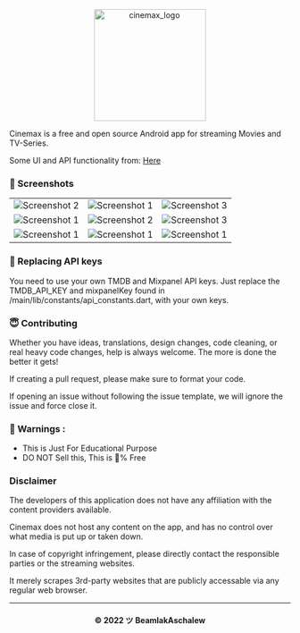 <div align="center">
  <img src="https://user-images.githubusercontent.com/72562470/179736437-3e8f7dfe-2132-496d-956a-3e10de35eb96.png" width="200" height="200" alt="cinemax_logo">
</div>

Cinemax is a free and open source Android app for streaming Movies and TV-Series.

Some UI and API functionality from: [Here](https://github.com/bimsina/Matinee-Flutter)

### 📱 Screenshots
<table style={border:"none"}>
  <tr>
    <td><img src="https://user-images.githubusercontent.com/72562470/179374549-7d7a312f-609d-4517-989d-51568f001b9f.png" alt="Screenshot 2"/></td>
    <td><img src="https://user-images.githubusercontent.com/72562470/179374561-999f42bf-04d8-40bc-a2aa-c7c403ee5713.png" alt="Screenshot 1"/></td>
    <td><img src="https://user-images.githubusercontent.com/72562470/179374571-b6bf899b-33a0-4aa9-ab47-5e05ab495fdc.png" alt="Screenshot 3"/></td>
  </tr>
  <tr>
    <td><img src="https://user-images.githubusercontent.com/72562470/179374587-1d4aeaeb-67f2-4268-9c03-9ca607aaa56d.png" alt="Screenshot 1"/></td>
    <td><img src="https://user-images.githubusercontent.com/72562470/179374593-5b32fa6b-3449-4696-9da1-8e8b97481715.png" alt="Screenshot 2"/></td>
    <td><img src="https://user-images.githubusercontent.com/72562470/179374598-ece7118a-9f91-4b57-a0a1-098550d8d428.png" alt="Screenshot 3"/></td>
  </tr>
  <tr>
    <td><img src="https://user-images.githubusercontent.com/72562470/179374773-de4319ed-b018-40da-a4ef-1263970b4f01.png" alt="Screenshot 1"/></td>
    <td><img src="https://user-images.githubusercontent.com/72562470/179374774-4a8523a9-63a1-43b0-8adf-fcfced651644.png" alt="Screenshot 1"/></td>
    <td><img src="https://user-images.githubusercontent.com/72562470/179374787-25819a72-c096-42be-8fd3-deadac3d3761.png" alt="Screenshot 1"/></td>
  </tr>
</table>

### 🔐 Replacing API keys

You need to use your own TMDB and Mixpanel API keys. Just replace the TMDB_API_KEY and mixpanelKey found in /main/lib/constants/api_constants.dart, with your own keys.

### 😇 Contributing

Whether you have ideas, translations, design changes, code cleaning, or real heavy code changes, help is always welcome. The more is done the better it gets!

If creating a pull request, please make sure to format your code.

If opening an issue without following the issue template, we will ignore the issue and force close it.

### 🚸 Warnings :

- This is Just For Educational Purpose
- DO NOT Sell this, This is 💯% Free

### Disclaimer

The developers of this application does not have any affiliation with the content providers available.

Cinemax does not host any content on the app, and has no control over what media is put up or taken down.

In case of copyright infringement, please directly contact the responsible parties or the streaming websites.

It merely scrapes 3rd-party websites that are publicly accessable via any regular web browser.

---
<h4 align='center'>© 2022 ツ BeamlakAschalew</h4>

<!-- DO NOT REMOVE THIS CREDIT 🤬 🤬 -->

